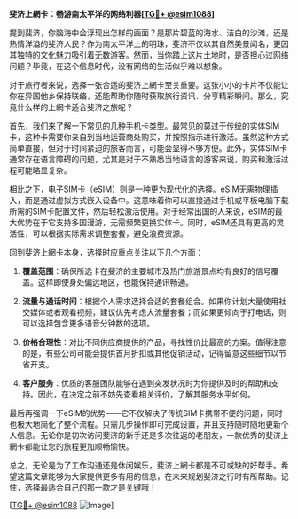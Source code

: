 **斐济上網卡：畅游南太平洋的网络利器[[TG💪+ @esim1088](https://t.me/s/esim1088)]**

提到斐济，你脑海中会浮现出怎样的画面？是那片碧蓝的海水、洁白的沙滩，还是热情洋溢的斐济人民？作为南太平洋上的明珠，斐济不仅以其自然美景闻名，更因其独特的文化魅力吸引着无数游客。然而，当你踏上这片土地时，是否担心过网络问题？毕竟，在这个信息时代，没有网络的生活似乎难以想象。

对于旅行者来说，选择一张合适的斐济上網卡至关重要。这张小小的卡片不仅能让你在异国他乡保持联络，还能帮助你随时获取旅行资讯、分享精彩瞬间。那么，究竟什么样的上網卡适合斐济之旅呢？

首先，我们来了解一下常见的几种手机卡类型。最常见的莫过于传统的实体SIM卡，这种卡需要你亲自到当地运营商处购买，并按照指示进行激活。虽然这种方式简单直接，但对于时间紧迫的旅客而言，可能会显得不够方便。此外，实体SIM卡通常存在语言障碍的问题，尤其是对于不熟悉当地语言的游客来说，购买和激活过程可能略显复杂。

相比之下，电子SIM卡（eSIM）则是一种更为现代化的选择。eSIM无需物理插入，而是通过虚拟方式嵌入设备中。这意味着你可以直接通过手机或平板电脑下载所需的SIM卡配置文件，然后轻松激活使用。对于经常出国的人来说，eSIM的最大优势在于它支持多国漫游，无需频繁更换实体卡。同时，eSIM还具有更高的灵活性，可以根据实际需求调整套餐，避免浪费资源。

回到斐济上網卡本身，选择时应重点关注以下几个方面：

1. **覆盖范围**：确保所选卡在斐济的主要城市及热门旅游景点均有良好的信号覆盖。这样即使身处偏远地区，也能保持通讯畅通。
   
2. **流量与通话时间**：根据个人需求选择合适的套餐组合。如果你计划大量使用社交媒体或者观看视频，建议优先考虑大流量套餐；而如果更倾向于打电话，则可以选择包含更多语音分钟数的选项。

3. **价格合理性**：对比不同供应商提供的产品，寻找性价比最高的方案。值得注意的是，有些公司可能会提供首月折扣或其他促销活动，记得留意这些细节以节省开支。

4. **客户服务**：优质的客服团队能够在遇到突发状况时为你提供及时的帮助和支持。因此，在决定之前不妨先查看相关评价，了解其服务水平如何。

最后再强调一下eSIM的优势——它不仅解决了传统SIM卡携带不便的问题，同时也极大地简化了整个流程。只需几步操作即可完成设置，并且支持随时随地更新个人信息。无论你是初次访问斐济的新手还是多次往返的老朋友，一款优秀的斐济上網卡都能让您的旅程更加顺畅愉快。

总之，无论是为了工作沟通还是休闲娱乐，斐济上網卡都是不可或缺的好帮手。希望这篇文章能够为大家提供更多有用的信息，在未来规划斐济之行时有所帮助。记住，选择最适合自己的那一款才是关键哦！

[[TG💪+ @esim1088](https://t.me/s/esim1088) ![Image](https://i.postimg.cc/4NQfJmqS/Snipaste-2025-05-13-00-14-12.png)]